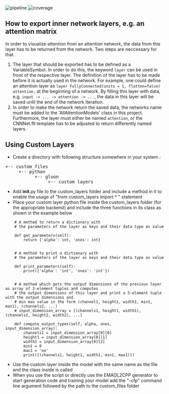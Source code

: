 <!-- (c) https://github.com/MontiCore/monticore -->
![pipeline](https://git.rwth-aachen.de/monticore/EmbeddedMontiArc/generators/CNNArch2MXNet/badges/master/build.svg)
![coverage](https://git.rwth-aachen.de/monticore/EmbeddedMontiArc/generators/CNNArch2MXNet/badges/master/coverage.svg)

## How to export inner network layers, e.g. an attention matrix
In order to visualize attention from an attention network, the data from this layer has to be returned from the network. Two steps are neccessary for that.
1.  The layer that should be exported has to be defined as a VariableSymbol. In order to do this, the keyword `layer` can be used in front of the respective layer. The definition of the layer has to be made before it is actually used in the network.
    For example, one could define an attention layer as `layer FullyConnected(units = 1, flatten=false) attention;` at the beginning of a network. By filling this layer with data, e.g. `
               input ->
               ... ->
               attention ->
               ...
`, the data in this layer will be saved until the end of the network iteration.
2.  In order to make the network return the saved data, the networks name must be added to the 'AllAttentionModels' class in this project. Furthermore, the layer must either be named `attention`, or the CNNNet.ftl template has to be adjusted to return differently named layers.

## Using Custom Layers

* Create a directory with following structure somewhere in your system :
<pre>
+-- custom_files
     +-- python
           +-- gluon
                +-- custom_layers
</pre>
* Add __init__.py file to the custom_layers folder and include a method in it to enable the usage of "from custom_layers import * " statement
* Place your custom layer python file inside the custom_layers folder (for the appropriate backend) and include the three functions in its class as shown in the example below
```
    # A method to return a dictionary with
    # the parameters of the layer as keys and their data type as value

    def get_parameters(self):
        return {'alpha': int, 'ones': int}


    # A method to print a dictionary with
    # the parameters of the layer as keys and their data type as value

    def print_parameters(self):
        print({'alpha': 'int', 'ones': 'int'})


    # A method which gets the output dimensions of the previous layer as array of 3-element tuples and computes
    # the output dimensions of this layer and print a 5-element tuple with the output dimensions and
    # min max value in the form (channel1, height1, width1, min1, max1), (channels2, ...)
    # input_dimension_array = [(channels1, height1, width1), (channels2, height2, width2), ...]
    
    def compute_output_types(self, alpha, ones, input_dimension_array):
        channels1 = input_dimension_array[0][0]
        height1 = input_dimension_array[0][1]
        width1 = input_dimension_array[0][2]
        min1 = 0
        max1 = 'oo'
        print([(channels1, height1, width1, min1, max1)])
```
* Use the custom layer inside the model with the same name as the file and the class inside is called
* When you use the script or directly use the EMADL2CPP generator to start generation code and training your model add the "-cfp" command line argument followed by the path to the custom_files folder
